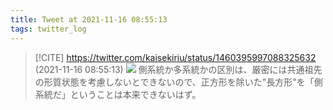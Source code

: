 ```yaml
---
title: Tweet at 2021-11-16 08:55:13
tags: twitter_log
---
```


> [!CITE] https://twitter.com/kaisekiriu/status/1460395997088325632 (2021-11-16 08:55:13)
> ![](https://twitter.com/kaisekiriu/status/1460395997088325632)
> 側系統か多系統かの区別は、厳密には共通祖先の形質状態を考慮しないとできないので、正方形を除いた"長方形"を「側系統だ」ということは本来できないはず。
